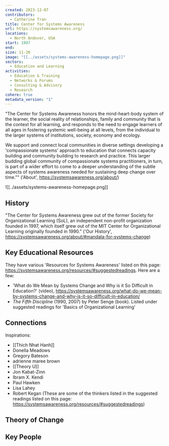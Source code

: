 ```yaml
---
created: 2023-12-07
contributors:
  - Catherine Tran
title: Center for Systems Awareness
url: https://systemsawareness.org/
locations:
  - North Andover, USA
start: 1997
end: 
size: 11-20
image: "[[../assets/systems-awareness-homepage.png]]"
sectors:
  - Education and Learning
activities:
  - Education & Training
  - Networks & Forums
  - Consulting & Advisory
  - Research
cohere: true
metadata_version: "1"
---
```



"The Center for Systems Awareness honors the mind-heart-body system of the learner, the social reality of relationships, family and community that is the context for all learning, and responds to the need to engage learners of all ages in fostering systemic well-being at all levels, from the individual to the larger systems of institutions, society, economy and ecology.

We support and connect local communities in diverse settings developing a 'compassionate systems' approach to education that connects capacity building and community building to research and practice. This larger budding global community of compassionate systems practitioners, in turn, is part of a wider effort to come to a deeper understanding of the subtle aspects of systems awareness needed for sustaining deep change over time.""
('About', https://systemsawareness.org/about/)

![[../assets/systems-awareness-homepage.png]]

## History

"The Center for Systems Awareness grew out of the former Society for Organizational Learning (SoL), an independent non-profit organization founded in 1997, which itself grew out of the MIT Center for Organizational Learning originally founded in 1990."
('Our History', https://systemsawareness.org/about/#mandala-for-systems-change)

## Key Educational Resources

They have various 'Resources for Systems Awareness' listed on this page: https://systemsawareness.org/resources/#suggestedreadings. Here are a few:

- 'What do We Mean by Systems Change and Why is it So Difficult in Education?' (video), https://systemsawareness.org/what-do-we-mean-by-systems-change-and-why-is-it-so-difficult-in-education/
- *The Fifth Discipline* (1990, 2007) by Peter Senge (book). Listed under suggested readings for 'Basics of Organizational Learning'

## Connections

Inspirations:
- [[Thich Nhat Hanh]]
- Donella Meadows
- Gregory Bateson
- adrienne maree brown
- [[Theory U]]
- Jon Kabat-Zinn
- Ibram X. Kendi
- Paul Hawken
- Lisa Lahey
- Robert Kegan
(These are some of the thinkers listed in the suggested readings listed on this page: https://systemsawareness.org/resources/#suggestedreadings)

## Theory of Change

## Key People



